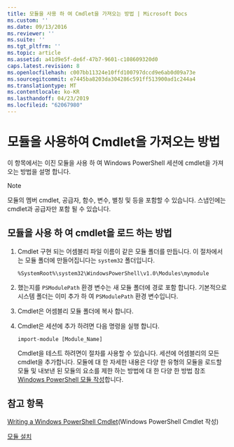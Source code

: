 ```yaml
---
title: 모듈을 사용 하 여 Cmdlet을 가져오는 방법 | Microsoft Docs
ms.custom: ''
ms.date: 09/13/2016
ms.reviewer: ''
ms.suite: ''
ms.tgt_pltfrm: ''
ms.topic: article
ms.assetid: a41d9e5f-de6f-47b7-9601-c108609320d0
caps.latest.revision: 8
ms.openlocfilehash: c007bb11324e10ffd100797dccd9e6ab0d09a73e
ms.sourcegitcommit: e7445ba8203da304286c591ff513900ad1c244a4
ms.translationtype: MT
ms.contentlocale: ko-KR
ms.lasthandoff: 04/23/2019
ms.locfileid: "62067980"
---
```

# <a name="how-to-import-cmdlets-using-modules"></a>모듈을 사용하여 Cmdlet을 가져오는 방법

이 항목에서는 이진 모듈을 사용 하 여 Windows PowerShell 세션에 cmdlet을 가져오는 방법을 설명 합니다.

> [!NOTE]
> 모듈의 멤버 cmdlet, 공급자, 함수, 변수, 별칭 및 등을 포함할 수 있습니다. 스냅인에는 cmdlet과 공급자만 포함 될 수 있습니다.

## <a name="how-to-load-cmdlets-using-a-module"></a>모듈을 사용 하 여 cmdlet을 로드 하는 방법

1. Cmdlet 구현 되는 어셈블리 파일 이름이 같은 모듈 폴더를 만듭니다. 이 절차에서는 모듈 폴더에 만들어집니다는 `system32` 폴더입니다.

   `%SystemRoot%\system32\WindowsPowerShell\v1.0\Modules\mymodule`

2. 했는지를 `PSModulePath` 환경 변수는 새 모듈 폴더에 경로 포함 합니다. 기본적으로 시스템 폴더는 이미 추가 하 여 `PSModulePath` 환경 변수입니다.

3. Cmdlet은 어셈블리 모듈 폴더에 복사 합니다.

4. Cmdlet은 세션에 추가 하려면 다음 명령을 실행 합니다.

   `import-module [Module_Name]`

   Cmdlet을 테스트 하려면이 절차를 사용할 수 있습니다. 세션에 어셈블리의 모든 cmdlet을 추가합니다. 모듈에 대 한 자세한 내용은 다양 한 유형의 모듈을 로드할 모듈 및 내보낸 된 모듈의 요소를 제한 하는 방법에 대 한 다양 한 방법 참조 [Windows PowerShell 모듈 작성](../module/writing-a-windows-powershell-module.md)합니다.

## <a name="see-also"></a>참고 항목

[Writing a Windows PowerShell Cmdlet](./writing-a-windows-powershell-cmdlet.md)(Windows PowerShell Cmdlet 작성)

[모듈 설치](../module/installing-a-powershell-module.md)